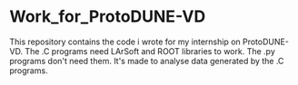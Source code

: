 # Work_for_ProtoDUNE-VD
This repository contains the code i wrote for my internship on ProtoDUNE-VD.
The .C programs need LArSoft and ROOT libraries to work.
The .py programs don't need them. It's made to analyse data generated by the .C programs.
